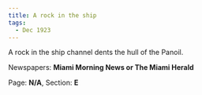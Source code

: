```yaml
---  
title: A rock in the ship  
tags:  
  - Dec 1923  
---  
```

  
A rock in the ship channel dents the hull of the Panoil.  
  
Newspapers: **Miami Morning News or The Miami Herald**  
  
Page: **N/A**, Section: **E** 
